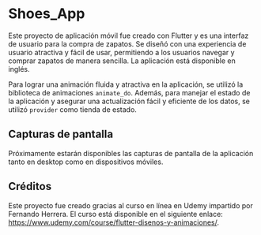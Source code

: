 # Shoes_App

Este proyecto de aplicación móvil fue creado con Flutter y es una interfaz de usuario para la compra de zapatos. Se diseñó con una experiencia de usuario atractiva y fácil de usar, permitiendo a los usuarios navegar y comprar zapatos de manera sencilla. La aplicación está disponible en inglés.

Para lograr una animación fluida y atractiva en la aplicación, se utilizó la biblioteca de animaciones `animate_do`. Además, para manejar el estado de la aplicación y asegurar una actualización fácil y eficiente de los datos, se utilizó `provider` como tienda de estado.

## Capturas de pantalla

Próximamente estarán disponibles las capturas de pantalla de la aplicación tanto en desktop como en dispositivos móviles.

## Créditos

Este proyecto fue creado gracias al curso en línea en Udemy impartido por Fernando Herrera. El curso está disponible en el siguiente enlace: https://www.udemy.com/course/flutter-disenos-y-animaciones/.
